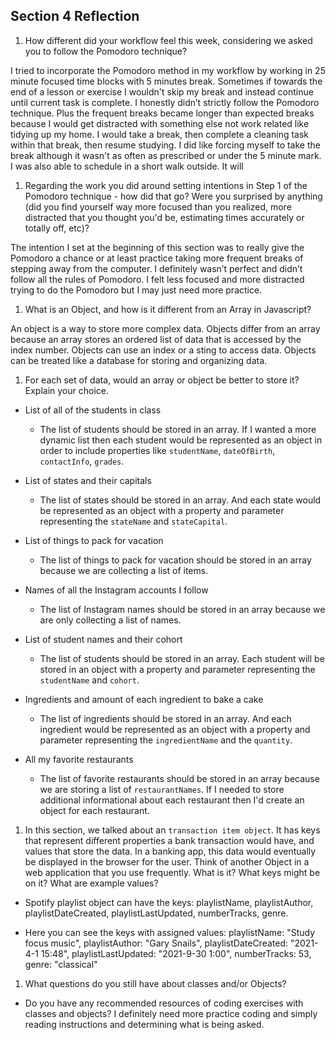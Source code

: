 ## Section 4 Reflection

1. How different did your workflow feel this week, considering we asked you to follow the Pomodoro technique?

  I tried to incorporate the Pomodoro method in my workflow by working in 25 minute focused time blocks with 5 minutes break. Sometimes if towards the end of a lesson or exercise I wouldn't skip my break and instead continue until current task is complete. I honestly didn’t strictly follow the Pomodoro technique. Plus the frequent breaks became longer than expected breaks because I would get distracted with something else not work related like tidying up my home. I would take a break, then complete a cleaning task within that break, then resume studying. I did like forcing myself to take the break although it wasn't as often as prescribed or under the 5 minute mark. I was also able to schedule in a short walk outside. It will

1. Regarding the work you did around setting intentions in Step 1 of the Pomodoro technique - how did that go? Were you surprised by anything (did you find yourself way more focused than you realized, more distracted that you thought you'd be, estimating times accurately or totally off, etc)?

  The intention I set at the beginning of this section was to really give the Pomodoro a chance or at least practice taking more frequent breaks of stepping away from the computer. I definitely wasn’t perfect and didn’t follow all the rules of Pomodoro. I felt less focused and more distracted trying to do the Pomodoro but I may just need more practice.

1. What is an Object, and how is it different from an Array in Javascript?

  An object is a way to store more complex data. Objects differ from an array because an array stores an ordered list of data that is accessed by the index number. Objects can use an index or a sting to access data. Objects can be treated like a database for storing and organizing data.

1. For each set of data, would an array or object be better to store it? Explain your choice.

  * List of all of the students in class

      - The list of students should be stored in an array. If I wanted a more dynamic list then each student would be represented as an object in order to include properties like `studentName`, `dateOfBirth`, `contactInfo`, `grades`.

  * List of states and their capitals

      - The list of states should be stored in an array. And each state would be represented as an object with a property and parameter representing the `stateName` and `stateCapital`.

  * List of things to pack for vacation

      - The list of things to pack for vacation should be stored in an array because we are collecting a list of items.

  * Names of all the Instagram accounts I follow

      - The list of Instagram names should be stored in an array because we are only collecting a list of names.

  * List of student names and their cohort

      - The list of students should be stored in an array. Each student will be stored in an object with a property and parameter representing the `studentName` and `cohort`.

  * Ingredients and amount of each ingredient to bake a cake

      - The list of ingredients should be stored in an array. And each ingredient would be represented as an object with a property and parameter representing the `ingredientName` and the `quantity`.

  * All my favorite restaurants

      - The list of favorite restaurants should be stored in an array because we are storing a list of `restaurantNames`. If I needed to store additional informational about each restaurant then I'd create an object for each restaurant.

1. In this section, we talked about an `transaction item object`. It has keys that represent different properties a bank transaction would have, and values that store the data. In a banking app, this data would eventually be displayed in the browser for the user. Think of another Object in a web application that you use frequently. What is it? What keys might be on it? What are example values?

  - Spotify playlist object can have the keys: playlistName, playlistAuthor, playlistDateCreated, playlistLastUpdated, numberTracks, genre.

  - Here you can see the keys with assigned values:
  playlistName: "Study focus music",
  playlistAuthor: "Gary Snails",
  playlistDateCreated: "2021-4-1 15:48",
  playlistLastUpdated: "2021-9-30 1:00",
  numberTracks: 53,
  genre: "classical"


1. What questions do you still have about classes and/or Objects?
  - Do you have any recommended resources of coding exercises with classes and objects? I definitely need more practice coding and simply reading instructions and determining what is being asked.
